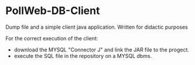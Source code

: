 # PollWeb-DB-Client
Dump file and a simple client java application. Written for didactic purposes

For the correct execution of the client:
- download the MYSQL "Connector J" and link the JAR file to the progect. 
- execute the SQL file in the repository on a MYSQL dbms. 
